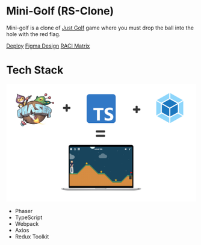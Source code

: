 # Mini-Golf (RS-Clone)

Mini-golf is a clone of  [Just Golf](https://yandex.ru/games/app/192431) game where you must drop the ball into the hole with the red flag.

[Deploy](https://mini-golf-clone.netlify.app/)
[Figma Design](https://www.figma.com/file/q6JyvY0NZUz5sa0lYNdMVy/Mini-Golf?node-id=0%3A1&t=ibT4WCNusAoRSgBA-0)
[RACI Matrix](https://docs.google.com/document/d/1fnjC5sK5RKvBli0G99jYxtfdTPaLdRJPoMeB1yvPGEk/edit?usp=sharing)
# Tech Stack

![tech-stack.png](https://github.com/dziana-babrova/rs-clone/raw/develop/tech-stack.png)

- Phaser
- TypeScript
- Webpack
- Axios
- Redux Toolkit